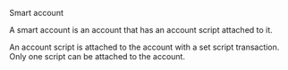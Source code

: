 Smart account

A smart account is an account that has an account script attached to it.

An account script is attached to the account with a set script transaction. Only one script can be attached to the account.